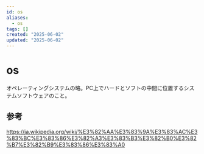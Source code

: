 ```yaml
---
id: os
aliases:
  - os
tags: []
created: "2025-06-02"
updated: "2025-06-02"
---
```


# os

オペレーティングシステムの略。PC上でハードとソフトの中間に位置するシステムソフトウェアのこと。

## 参考

https://ja.wikipedia.org/wiki/%E3%82%AA%E3%83%9A%E3%83%AC%E3%83%BC%E3%83%86%E3%82%A3%E3%83%B3%E3%82%B0%E3%82%B7%E3%82%B9%E3%83%86%E3%83%A0
